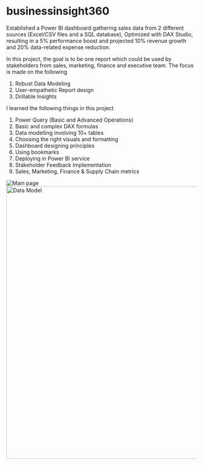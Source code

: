 # businessinsight360
Established a Power BI dashboard gathering sales data from 2 different sources (Excel/CSV files and a SQL database), Optimized with DAX Studio, resulting in a 5% performance boost and projected 10% revenue growth and 20% data-related expense reduction.

In this project, the goal is to be one report which could be used by stakeholders from sales, marketing, finance and executive team. The focus is made on the following

1. Robust Data Modeling
2. User-empathetic Report design
3. Drillable Insights

I learned the following things in this project

1. Power Query (Basic and Advanced Operations) 
2. Basic and complex DAX formulas
3. Data modelling involving 10+ tables
4. Choosing the right visuals and formatting
5. Dashboard designing principles
6. Using bookmarks
7. Deploying in Power BI service
8. Stakeholder Feedback Implementation
9. Sales, Marketing, Finance & Supply Chain metrics

![Main page ](https://github.com/spriyankagirish/businessinsight360/assets/138349558/2bc96c02-9608-4ad6-96fa-aee538fd66b8)
<img width="720" alt="Data Model" src="https://github.com/spriyankagirish/businessinsight360/assets/138349558/12891d6f-155d-4766-b5a4-902a9af8191d">
